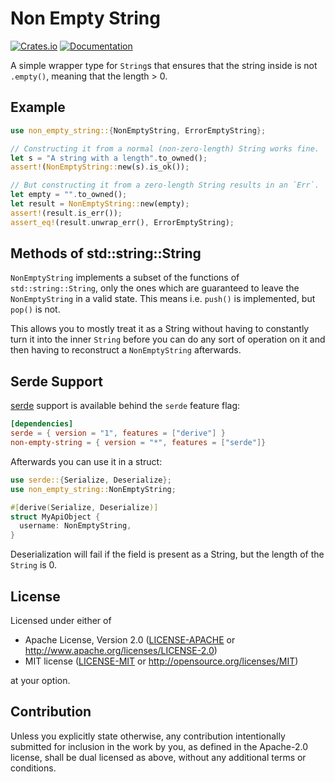 # Non Empty String

[![Crates.io](https://img.shields.io/crates/v/non-empty-string.svg)](https://crates.io/crates/non-empty-string)
[![Documentation](https://docs.rs/non-empty-string/badge.svg)](https://docs.rs/non-empty-string/)

A simple wrapper type for `String`s that ensures that the string inside is not `.empty()`, meaning that the length > 0.

## Example

```rust
use non_empty_string::{NonEmptyString, ErrorEmptyString};

// Constructing it from a normal (non-zero-length) String works fine.
let s = "A string with a length".to_owned();
assert!(NonEmptyString::new(s).is_ok());

// But constructing it from a zero-length String results in an `Err`.
let empty = "".to_owned();
let result = NonEmptyString::new(empty);
assert!(result.is_err());
assert_eq!(result.unwrap_err(), ErrorEmptyString);

```

## Methods of std::string::String
`NonEmptyString` implements a subset of the functions of `std::string::String`, only the ones which are guaranteed to leave the `NonEmptyString` in a valid state.
This means i.e. `push()` is implemented, but `pop()` is not.

This allows you to mostly treat it as a String without having to constantly turn it into the inner `String` before you can do any sort of operation on it and then having to reconstruct a `NonEmptyString` afterwards.


## Serde Support

[serde] support is available behind the `serde` feature flag:
```toml
[dependencies]
serde = { version = "1", features = ["derive"] }
non-empty-string = { version = "*", features = ["serde"]}
```

Afterwards you can use it in a struct:
```rust
use serde::{Serialize, Deserialize};
use non_empty_string::NonEmptyString;

#[derive(Serialize, Deserialize)]
struct MyApiObject {
  username: NonEmptyString,
}
```

Deserialization will fail if the field is present as a String, but the length of the `String` is 0.

## License

Licensed under either of

 * Apache License, Version 2.0
   ([LICENSE-APACHE](LICENSE-APACHE) or http://www.apache.org/licenses/LICENSE-2.0)
 * MIT license
   ([LICENSE-MIT](LICENSE-MIT) or http://opensource.org/licenses/MIT)

at your option.

## Contribution

Unless you explicitly state otherwise, any contribution intentionally submitted
for inclusion in the work by you, as defined in the Apache-2.0 license, shall be
dual licensed as above, without any additional terms or conditions.

[serde]: https://docs.rs/serde